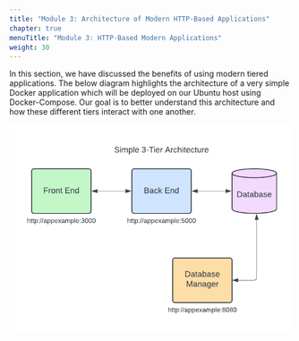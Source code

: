 ```yaml
---
title: "Module 3: Architecture of Modern HTTP-Based Applications"
chapter: true
menuTitle: "Module 3: HTTP-Based Modern Applications"
weight: 30
---
```


In this section, we have discussed the benefits of using modern tiered applications.  The below diagram highlights the architecture of a very simple Docker application which will be deployed on our Ubuntu host using Docker-Compose.  Our goal is to better understand this architecture and how these different tiers interact with one another.

![App Diagram](simple_app.png)